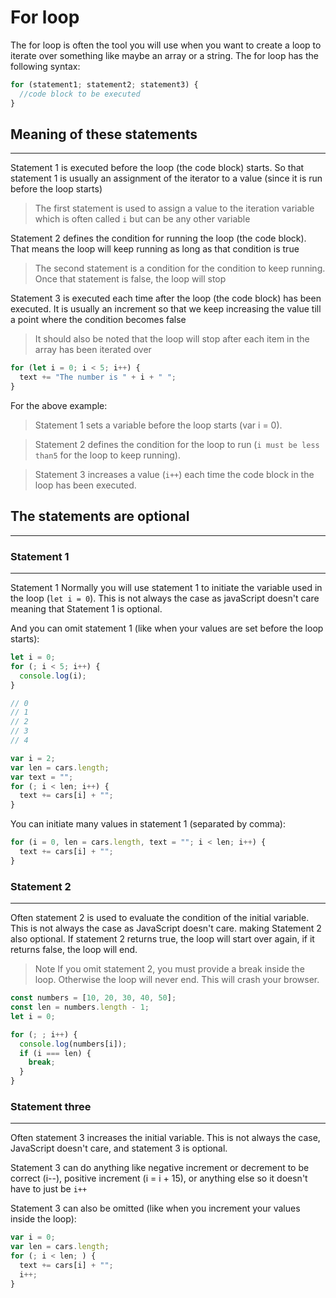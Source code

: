 <!-- @format -->

# For loop

The for loop is often the tool you will use when you want to create a loop to iterate over something like maybe an array or a string. The for loop has the following syntax:

```js
for (statement1; statement2; statement3) {
  //code block to be executed
}
```

## Meaning of these statements

---

Statement 1 is executed before the loop (the code block) starts. So that statement 1 is usually an assignment of the iterator to a value (since it is run before the loop starts)

> The first statement is used to assign a value to the iteration variable which is often called `i` but can be any other variable

Statement 2 defines the condition for running the loop (the code block). That means the loop will keep running as long as that condition is true

> The second statement is a condition for the condition to keep running. Once that statement is false, the loop will stop

Statement 3 is executed each time after the loop (the code block) has been executed. It is usually an increment so that we keep increasing the value till a point where the condition becomes false

> It should also be noted that the loop will stop after each item in the array has been iterated over

```js
for (let i = 0; i < 5; i++) {
  text += "The number is " + i + " ";
}
```

For the above example:

> Statement 1 sets a variable before the loop starts (var i = 0).

> Statement 2 defines the condition for the loop to run (`i must be less than5` for the loop to keep running).

> Statement 3 increases a value (`i++`) each time the code block in the loop has been executed.

## The statements are optional

---

### Statement 1

---

Statement 1 Normally you will use statement 1 to initiate the variable used in the loop (`let i = 0`). This is not always the case as javaScript doesn't care meaning that Statement 1 is optional.

And you can omit statement 1 (like when your values are set before the loop starts):

```js
let i = 0;
for (; i < 5; i++) {
  console.log(i);
}

// 0
// 1
// 2
// 3
// 4
```

```js
var i = 2;
var len = cars.length;
var text = "";
for (; i < len; i++) {
  text += cars[i] + "";
}
```

You can initiate many values in statement 1 (separated by comma):

```js
for (i = 0, len = cars.length, text = ""; i < len; i++) {
  text += cars[i] + "";
}
```

### Statement 2

---

Often statement 2 is used to evaluate the condition of the initial variable. This is not always the case as JavaScript doesn't care. making Statement 2 also optional. If statement 2 returns true, the loop will start over
again, if it returns false, the loop will end.

> Note If you omit statement 2, you must provide a break inside the loop. Otherwise the loop will never end. This will crash your browser.

```js
const numbers = [10, 20, 30, 40, 50];
const len = numbers.length - 1;
let i = 0;

for (; ; i++) {
  console.log(numbers[i]);
  if (i === len) {
    break;
  }
}
```

### Statement three

---

Often statement 3 increases the initial variable. This is not always the case, JavaScript doesn't care, and statement 3 is optional.

Statement 3 can do anything like negative increment or decrement to be correct (i--), positive increment (i = i + 15), or anything else so it doesn't have to just be `i++`

Statement 3 can also be omitted (like when you increment your values inside the loop):

```js
var i = 0;
var len = cars.length;
for (; i < len; ) {
  text += cars[i] + "";
  i++;
}
```
